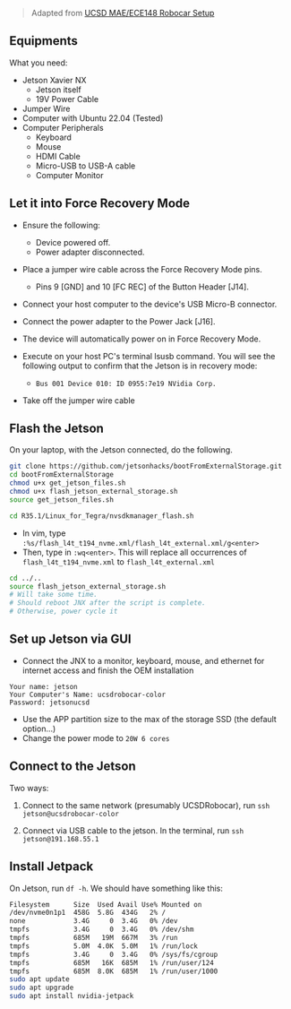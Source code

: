 > Adapted from [UCSD MAE/ECE148 Robocar Setup](https://docs.google.com/document/d/1mXgN9DcAj30HAsbfrHNCP-YEYqKWPTbcUssRI1Xab1A/edit#heading=h.qfnzubgcn5p6)

## Equipments

What you need:

- Jetson Xavier NX
    - Jetson itself
    - 19V Power Cable
- Jumper Wire
- Computer with Ubuntu 22.04 (Tested)
- Computer Peripherals
  - Keyboard
  - Mouse
  - HDMI Cable
  - Micro-USB to USB-A cable
  - Computer Monitor

## Let it into Force Recovery Mode

- Ensure the following:
  - Device powered off.
  - Power adapter disconnected.
- Place a jumper wire cable across the Force Recovery Mode pins. 
  - Pins 9 [GND] and 10 [FC REC] of the Button Header [J14].
- Connect your host computer to the device's USB Micro-B connector.
- Connect the power adapter to the Power Jack [J16].
- The device will automatically power on in Force Recovery Mode.
- Execute on your host PC's terminal lsusb command. You will see the following output to confirm that the Jetson is in recovery mode:
  - `Bus 001 Device 010: ID 0955:7e19 NVidia Corp.`

- Take off the jumper wire cable

## Flash the Jetson

On your laptop, with the Jetson connected, do the following.

```bash
git clone https://github.com/jetsonhacks/bootFromExternalStorage.git
cd bootFromExternalStorage
chmod u+x get_jetson_files.sh
chmod u+x flash_jetson_external_storage.sh
source get_jetson_files.sh
```

```bash
cd R35.1/Linux_for_Tegra/nvsdkmanager_flash.sh
```

- In vim, type 
`:%s/flash_l4t_t194_nvme.xml/flash_l4t_external.xml/g<enter>`
- Then, type in `:wq<enter>`. This will replace all occurrences of `flash_l4t_t194_nvme.xml` to `flash_l4t_external.xml`

```bash
cd ../..
source flash_jetson_external_storage.sh
# Will take some time.
# Should reboot JNX after the script is complete. 
# Otherwise, power cycle it
```

## Set up Jetson via GUI

- Connect the JNX to a monitor, keyboard, mouse, and ethernet for internet access and  finish the OEM installation

```
Your name: jetson
Your Computer's Name: ucsdrobocar-color
Password: jetsonucsd 
```

- Use the APP partition size to the max of the storage SSD (the default option…)
- Change the power mode to `20W 6 cores`

## Connect to the Jetson

Two ways:

1. Connect to the same network (presumably UCSDRobocar), run `ssh jetson@ucsdrobocar-color`

2. Connect via USB cable to the jetson. In the terminal, run `ssh jetson@191.168.55.1`

## Install Jetpack

On Jetson, run `df -h`. We should have something like this:

```bash
Filesystem      Size  Used Avail Use% Mounted on
/dev/nvme0n1p1  458G  5.8G  434G   2% /
none            3.4G     0  3.4G   0% /dev
tmpfs           3.4G     0  3.4G   0% /dev/shm
tmpfs           685M   19M  667M   3% /run
tmpfs           5.0M  4.0K  5.0M   1% /run/lock
tmpfs           3.4G     0  3.4G   0% /sys/fs/cgroup
tmpfs           685M   16K  685M   1% /run/user/124
tmpfs           685M  8.0K  685M   1% /run/user/1000
sudo apt update
sudo apt upgrade
sudo apt install nvidia-jetpack
```
